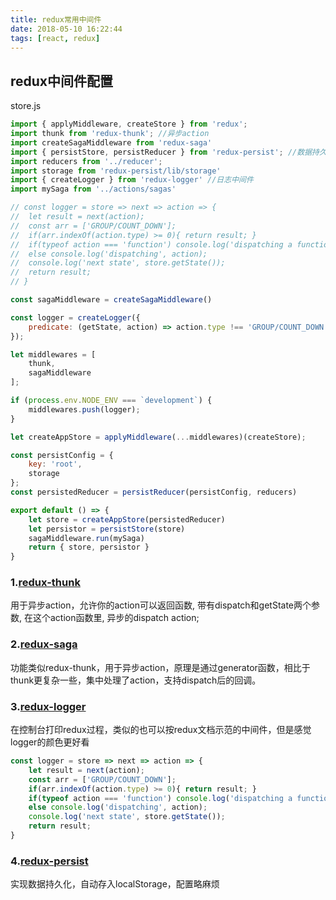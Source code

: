 ```yaml
---
title: redux常用中间件
date: 2018-05-10 16:22:44
tags: [react, redux]
---
```


## redux中间件配置
store.js
```javascript
import { applyMiddleware, createStore } from 'redux';
import thunk from 'redux-thunk'; //异步action
import createSagaMiddleware from 'redux-saga'
import { persistStore, persistReducer } from 'redux-persist'; //数据持久化
import reducers from '../reducer';
import storage from 'redux-persist/lib/storage'
import { createLogger } from 'redux-logger' //日志中间件
import mySaga from '../actions/sagas'

// const logger = store => next => action => {
// 	let result = next(action);
// 	const arr = ['GROUP/COUNT_DOWN'];
// 	if(arr.indexOf(action.type) >= 0){ return result; }
// 	if(typeof action === 'function') console.log('dispatching a function');
// 	else console.log('dispatching', action);
// 	console.log('next state', store.getState());
// 	return result;
// }

const sagaMiddleware = createSagaMiddleware()

const logger = createLogger({
	predicate: (getState, action) => action.type !== 'GROUP/COUNT_DOWN' //相关类型不打印
});

let middlewares = [
	thunk,
	sagaMiddleware
];

if (process.env.NODE_ENV === `development`) {
	middlewares.push(logger);
}

let createAppStore = applyMiddleware(...middlewares)(createStore);

const persistConfig = {
	key: 'root',
	storage
};
const persistedReducer = persistReducer(persistConfig, reducers)

export default () => {
	let store = createAppStore(persistedReducer)
	let persistor = persistStore(store)
	sagaMiddleware.run(mySaga)
	return { store, persistor }
}

```

### 1.[redux-thunk](https://github.com/reduxjs/redux-thunk)
用于异步action，允许你的action可以返回函数, 带有dispatch和getState两个参数, 在这个action函数里, 异步的dispatch action;


### 2.[redux-saga](https://github.com/redux-saga/redux-saga)
功能类似redux-thunk，用于异步action，原理是通过generator函数，相比于thunk更复杂一些，集中处理了action，支持dispatch后的回调。


### 3.[redux-logger](https://github.com/LogRocket/redux-logger)
在控制台打印redux过程，类似的也可以按redux文档示范的中间件，但是感觉logger的颜色更好看
```javascript
const logger = store => next => action => {
	let result = next(action);
	const arr = ['GROUP/COUNT_DOWN'];
	if(arr.indexOf(action.type) >= 0){ return result; }
	if(typeof action === 'function') console.log('dispatching a function');
	else console.log('dispatching', action);
	console.log('next state', store.getState());
	return result;
}
```

### 4.[redux-persist](https://github.com/rt2zz/redux-persist)
实现数据持久化，自动存入localStorage，配置略麻烦


